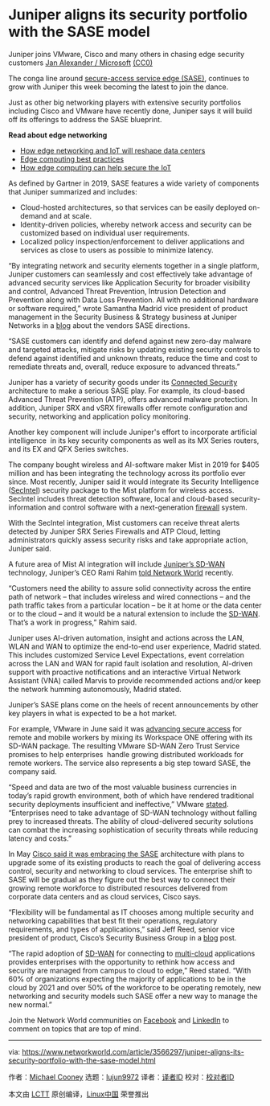 [#]: collector: (lujun9972)
[#]: translator: ( )
[#]: reviewer: ( )
[#]: publisher: ( )
[#]: url: ( )
[#]: subject: (Juniper aligns its security portfolio with the SASE model)
[#]: via: (https://www.networkworld.com/article/3566297/juniper-aligns-its-security-portfolio-with-the-sase-model.html)
[#]: author: (Michael Cooney https://www.networkworld.com/author/Michael-Cooney/)

Juniper aligns its security portfolio with the SASE model
======
Juniper joins VMware, Cisco and many others in chasing edge security customers
[Jan Alexander / Microsoft][1] [(CC0)][2]

The conga line around [secure-access service edge (SASE)][3], continues to grow with Juniper this week becoming the latest to join the dance.

Just as other big networking players with extensive security portfolios including Cisco and VMware have recently done, Juniper says it will build off its offerings to address the SASE blueprint.

**Read about edge networking**

  * [How edge networking and IoT will reshape data centers][4]
  * [Edge computing best practices][5]
  * [How edge computing can help secure the IoT][6]



As defined by Gartner in 2019, SASE features a wide variety of components that Juniper summarized and includes:

  * Cloud-hosted architectures, so that services can be easily deployed on-demand and at scale.
  * Identity-driven policies, whereby network access and security can be customized based on individual user requirements.
  * Localized policy inspection/enforcement to deliver applications and services as close to users as possible to minimize latency.



“By integrating network and security elements together in a single platform, Juniper customers can seamlessly and cost effectively take advantage of advanced security services like Application Security for broader visibility and control, Advanced Threat Prevention, Intrusion Detection and Prevention along with Data Loss Prevention. All with no additional hardware or software required,” wrote Samantha Madrid vice president of product management in the Security Business &amp; Strategy business at Juniper Networks in a [blog][7] about the vendors SASE directions.

“SASE customers can identify and defend against new zero-day malware and targeted attacks, mitigate risks by updating existing security controls to defend against identified and unknown threats, reduce the time and cost to remediate threats and, overall, reduce exposure to advanced threats.”

Juniper has a variety of security goods under its [Connected Security][8] architecture to make a serious SASE play. For example, its cloud-based Advanced Threat Prevention (ATP), offers advanced malware protection. In addition, Juniper SRX and vSRX firewalls offer remote configuration and security, networking and application policy monitoring.

Another key component will include Juniper's effort to incorporate artificial intelligence  in its key security components as well as its MX Series routers, and its EX and QFX Series switches.  

The company bought wireless and AI-software maker Mist in 2019 for $405 million and has been integrating the technology across its portfolio ever since. Most recently, Juniper said it would integrate its Security Intelligence ([SecIntel][9]) security package to the Mist platform for wireless access. SecIntel includes threat detection software, local and cloud-based security-information and control software with a next-generation [firewall][10] system. 

With the SecIntel integration, Mist customers can receive threat alerts detected by Juniper SRX Series Firewalls and ATP Cloud, letting administrators quickly assess security risks and take appropriate action, Juniper said.

A future area of Mist AI integration will include [Juniper’s SD-WAN][11] technology, Juniper’s CEO Rami Rahim [told Network World][12] recently. 

“Customers need the ability to assure solid connectivity across the entire path of network – that includes wireless and wired connections – and the path traffic takes from a particular location – be it at home or the data center or to the cloud – and it would be a natural extension to include the [SD-WAN][13]. That’s a work in progress,” Rahim said.

Juniper uses AI-driven automation, insight and actions across the LAN, WLAN and WAN to optimize the end-to-end user experience, Madrid stated. This includes customized Service Level Expectations, event correlation across the LAN and WAN for rapid fault isolation and resolution, AI-driven support with proactive notifications and an interactive Virtual Network Assistant (VNA) called Marvis to provide recommended actions and/or keep the network humming autonomously, Madrid stated.

Juniper’s SASE plans come on the heels of recent announcements by other key players in what is expected to be a hot market. 

For example, VMware in June said it was [advancing secure access][14] for remote and mobile workers by mixing its Workspace ONE offering with its SD-WAN package. The resulting VMware SD-WAN Zero Trust Service promises to help enterprises  handle growing distributed workloads for remote workers. The service also represents a big step toward SASE, the company said.

“Speed and data are two of the most valuable business currencies in today’s rapid growth environment, both of which have rendered traditional security deployments insufficient and ineffective,” VMware [stated][15]. “Enterprises need to take advantage of SD-WAN technology without falling prey to increased threats. The ability of cloud-delivered security solutions can combat the increasing sophistication of security threats while reducing latency and costs.”

In May [Cisco said it was embracing the SASE][16] architecture with plans to upgrade some of its existing products to reach the goal of delivering access control, security and networking to cloud services. The enterprise shift to SASE will be gradual as they figure out the best way to connect their growing remote workforce to distributed resources delivered from corporate data centers and as cloud services, Cisco says.

“Flexibility will be fundamental as IT chooses among multiple security and networking capabilities that best fit their operations, regulatory requirements, and types of applications,” said Jeff Reed, senior vice president of product, Cisco’s Security Business Group in a [blog][17] post.

“The rapid adoption of [SD-WAN][18] for connecting to [multi-cloud][19] applications provides enterprises with the opportunity to rethink how access and security are managed from campus to cloud to edge,” Reed stated. “With 60% of organizations expecting the majority of applications to be in the cloud by 2021 and over 50% of the workforce to be operating remotely, new networking and security models such SASE offer a new way to manage the new normal.”

Join the Network World communities on [Facebook][20] and [LinkedIn][21] to comment on topics that are top of mind.

--------------------------------------------------------------------------------

via: https://www.networkworld.com/article/3566297/juniper-aligns-its-security-portfolio-with-the-sase-model.html

作者：[Michael Cooney][a]
选题：[lujun9972][b]
译者：[译者ID](https://github.com/译者ID)
校对：[校对者ID](https://github.com/校对者ID)

本文由 [LCTT](https://github.com/LCTT/TranslateProject) 原创编译，[Linux中国](https://linux.cn/) 荣誉推出

[a]: https://www.networkworld.com/author/Michael-Cooney/
[b]: https://github.com/lujun9972
[1]: https://pixabay.com/illustrations/security-technology-risk-management-4210502/
[2]: https://creativecommons.org/publicdomain/zero/1.0/
[3]: https://www.networkworld.com/article/3545778/sase-could-bolster-security-for-remote-workers.html
[4]: https://www.networkworld.com/article/3291790/data-center/how-edge-networking-and-iot-will-reshape-data-centers.html
[5]: https://www.networkworld.com/article/3331978/lan-wan/edge-computing-best-practices.html
[6]: https://www.networkworld.com/article/3331905/internet-of-things/how-edge-computing-can-help-secure-the-iot.html
[7]: https://blogs.juniper.net/en-us/security/it-takes-more-than-marketing-to-implement-a-sase-solution
[8]: https://www.juniper.net/documentation/en_US/release-independent/solutions/topics/concept/sg-006a-sdsn-product-components.html
[9]: https://blogs.juniper.net/en-us/security/juniper-networks-unleashes-the-power-of-a-threat-aware-network?utm_medium=website&utm_source=pressrelease&utm_campaign=LNCH_AMER_ENT_SEC_20Q1_RSA
[10]: https://www.networkworld.com/article/3230457/what-is-a-firewall-perimeter-stateful-inspection-next-generation.html
[11]: https://www.networkworld.com/article/3487801/juniper-broadens-sd-branch-management-switch-options.html
[12]: https://www.networkworld.com/article/3544025/junipers-big-push-ai-in-all-areas-of-enterprise-networking.html
[13]: https://www.networkworld.com/article/3518992/top-10-underused-sd-wan-features.html
[14]: https://www.networkworld.com/article/3564154/vmware-offers-up-a-sase-service-with-sd-wan-built-in.html
[15]: https://blogs.vmware.com/velocloud/2020/05/05/securing-sd-wan-without-compromising-security/
[16]: https://www.networkworld.com/article/3546229/cisco-takes-aim-at-supporting-sase.html
[17]: https://blogs.cisco.com/security/building-a-bridge-to-secure-access-service-edge
[18]: https://www.networkworld.com/article/3527194/multicloud-security-integration-drive-massive-sd-wan-adoption.html
[19]: https://www.networkworld.com/article/3429258/real-world-tools-for-multi-cloud-management.html
[20]: https://www.facebook.com/NetworkWorld/
[21]: https://www.linkedin.com/company/network-world
